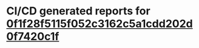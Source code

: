 # CI/CD generated reports for [0f1f28f5115f052c3162c5a1cdd202d0f7420c1f](https://github.com/hydephp/develop/commit/0f1f28f5115f052c3162c5a1cdd202d0f7420c1f)

